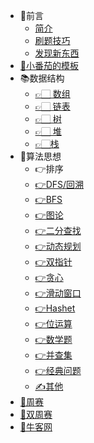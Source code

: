 * 📕前言
  * [简介](README.md)
  * [刷题技巧](algorithm/注意事项.md)
  * [发现新东西](algorithm/new.md)
* [📜小番茄的模板](/模板/算法模板.md)
* 📚数据结构
  * [ 👉🏻 数组](/data-structure/array/array.md  "array")
  * [ 👉🏻 链表](data-structure/linkedlist/linkedlist.md)
  * [ 👉🏻 树](data-structure/tree/tree.md)
  * [ 👉🏻 堆](data-structure/heap/)
  * [👉🏻栈](data-structure/stack/)
* 📗算法思想
  * 👉排序
  * [👉DFS/回溯](algorithm/DFS/dfs.md)
  * [👉BFS](algorithm/search/search.md)
  * [👉图论](algorithm/图论/图论.md)
  * [👉二分查找](algorithm/二分/二分.md)
  * [👉动态规划](algorithm/dp/dp.md)
  * [👉双指针](algorithm/双指针/双指针.md)
  * [👉贪心](algorithm/贪心/贪心.md)
  * [👉滑动窗口](algorithm/滑动/滑动.md)
  * [👉Hashet](algorithm/set/hashset.md)
  * [👉位运算](algorithm/位运算/位运算.md)
  * [👉数学题](algorithm/math/math.md)
  * [👉并查集](algorithm/并查集/bingcha.md)
  * [👉经典问题](algorithm/经典问题/classic.md)
  * [✍️其他](algorithm/other/)
* [📘周赛](/weekly/week.md)
* [📙双周赛](/doubleweekly/doubleweekly.md)
* [📔牛客网](/牛客/contest.md)